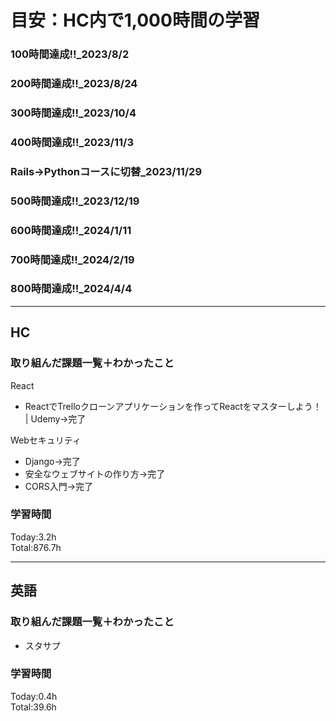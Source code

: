 # 目安：HC内で1,000時間の学習
### 100時間達成!!_2023/8/2
### 200時間達成!!_2023/8/24
### 300時間達成!!_2023/10/4
### 400時間達成!!_2023/11/3
### Rails→Pythonコースに切替_2023/11/29
### 500時間達成!!_2023/12/19
### 600時間達成!!_2024/1/11
### 700時間達成!!_2024/2/19
### 800時間達成!!_2024/4/4

------------------------------------------
## HC
### 取り組んだ課題一覧＋わかったこと
React
- ReactでTrelloクローンアプリケーションを作ってReactをマスターしよう！ | Udemy→完了

Webセキュリティ
- Django→完了
- 安全なウェブサイトの作り方→完了
- CORS入門→完了

### 学習時間
Today:3.2h<br>
Total:876.7h

------------------------------------------
## 英語
### 取り組んだ課題一覧＋わかったこと
- スタサプ


### 学習時間
Today:0.4h<br>
Total:39.6h
